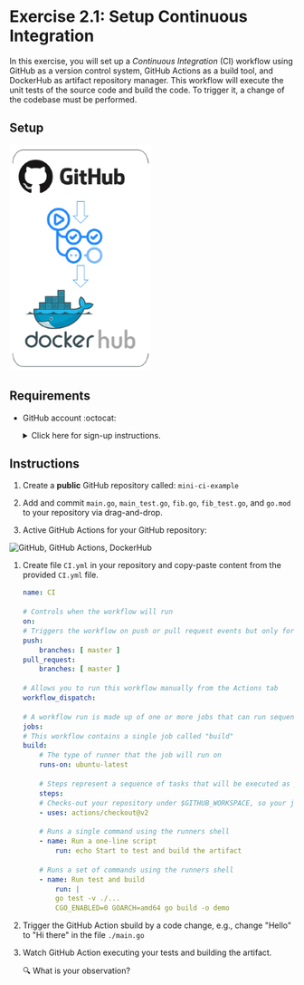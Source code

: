 # Exercise 2.1: Setup Continuous Integration

In this exercise, you will set up a *Continuous Integration* (CI) workflow using GitHub as a version control system, GitHub Actions as a build tool, and DockerHub as artifact repository manager. This workflow will execute the unit tests of the source code and build the code. To trigger it, a change of the codebase must be performed. 

## Setup

![GitHub, GitHub Actions, DockerHub](./assets/lab_setup.png)

## Requirements

* GitHub account :octocat: 
    <details><summary>Click here for sign-up instructions.</summary>
    <p>

    To sign up:  https://github.com/join

    </p>
    </details>

## Instructions

1. Create a **public** GitHub repository called: `mini-ci-example`

1. Add and commit `main.go`, `main_test.go`, `fib.go`, `fib_test.go`, and `go.mod` to your repository via drag-and-drop.

1. Active GitHub Actions for your GitHub repository:

![GitHub, GitHub Actions, DockerHub](./assets/gh_action_activation.png)

1. Create file `CI.yml` in your repository and copy-paste content from the provided `CI.yml` file. 

    ```yaml
    name: CI

    # Controls when the workflow will run
    on:
    # Triggers the workflow on push or pull request events but only for the master branch
    push:
        branches: [ master ]
    pull_request:
        branches: [ master ]

    # Allows you to run this workflow manually from the Actions tab
    workflow_dispatch:

    # A workflow run is made up of one or more jobs that can run sequentially or in parallel
    jobs:
    # This workflow contains a single job called "build"
    build:
        # The type of runner that the job will run on
        runs-on: ubuntu-latest

        # Steps represent a sequence of tasks that will be executed as part of the job
        steps:
        # Checks-out your repository under $GITHUB_WORKSPACE, so your job can access it
        - uses: actions/checkout@v2

        # Runs a single command using the runners shell
        - name: Run a one-line script
            run: echo Start to test and build the artifact

        # Runs a set of commands using the runners shell
        - name: Run test and build
            run: |
            go test -v ./...
            CGO_ENABLED=0 GOARCH=amd64 go build -o demo
    ```

1. Trigger the GitHub Action sbuild by a code change, e.g., change "Hello" to "Hi there" in the file `./main.go`

1. Watch GitHub Action executing your tests and building the artifact.

    :mag: What is your observation? 


